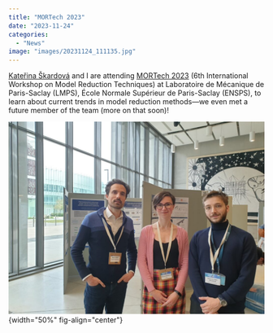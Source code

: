 ```yaml
---
title: "MORTech 2023"
date: "2023-11-24"
categories: 
  - "News"
image: "images/20231124_111135.jpg"
---
```


[Kateřina Škardová](https://www.linkedin.com/in/kate%C5%99ina-%C5%A1kardov%C3%A1-a1a7b4142) and I are attending [MORTech 2023](https://mortech2023.sciencesconf.org) (6th International Workshop on Model Reduction Techniques) at Laboratoire de Mécanique de Paris-Saclay (LMPS), École Normale Supérieur de Paris-Saclay (ENSPS), to learn about current trends in model reduction methods—we even met a future member of the team (more on that soon)!

![](images/20231124_111135.jpg){width="50%" fig-align="center"}
